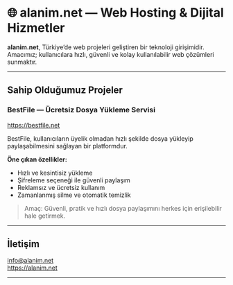 # 🌐 alanim.net — Web Hosting & Dijital Hizmetler

**alanim.net**, Türkiye’de web projeleri geliştiren bir teknoloji girişimidir.  
Amacımız; kullanıcılara hızlı, güvenli ve kolay kullanılabilir web çözümleri sunmaktır.

---

##  Sahip Olduğumuz Projeler

###  BestFile — Ücretsiz Dosya Yükleme Servisi  
 https://bestfile.net

BestFile, kullanıcıların üyelik olmadan hızlı şekilde dosya yükleyip paylaşabilmesini sağlayan bir platformdur.

**Öne çıkan özellikler:**
-  Hızlı ve kesintisiz yükleme
-  Şifreleme seçeneği ile güvenli paylaşım
-  Reklamsız ve ücretsiz kullanım
-  Zamanlanmış silme ve otomatik temizlik

> Amaç: Güvenli, pratik ve hızlı dosya paylaşımını herkes için erişilebilir hale getirmek.

---

##  İletişim
 info@alanim.net  
 https://alanim.net

---
